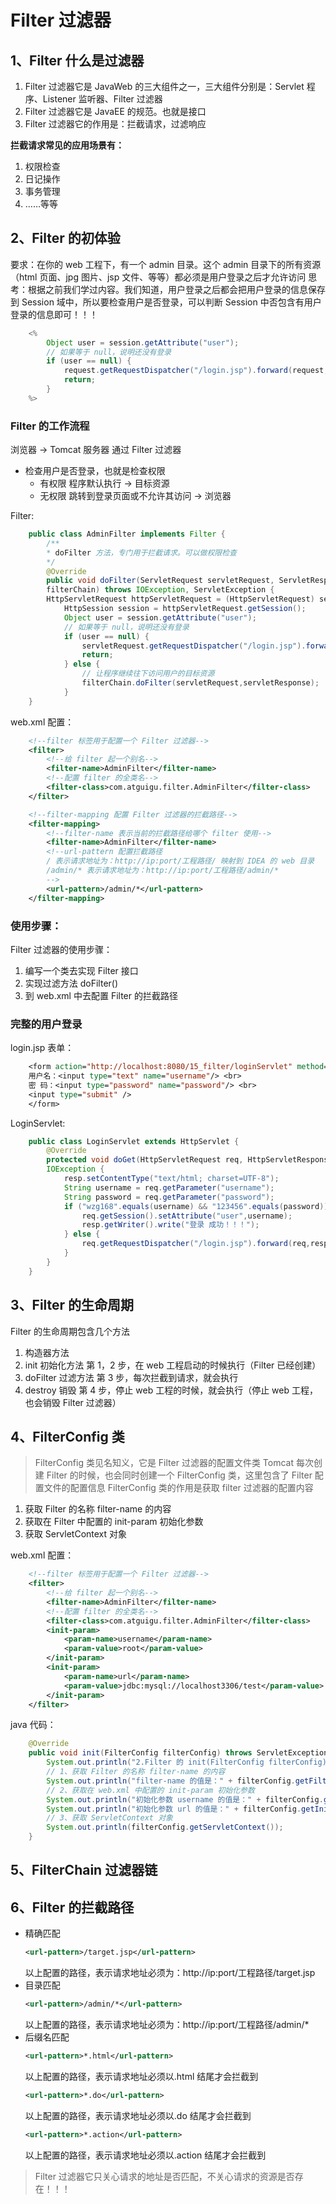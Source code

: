 # Filter 过滤器

## 1、Filter 什么是过滤器

1. Filter 过滤器它是 JavaWeb 的三大组件之一，三大组件分别是：Servlet 程序、Listener 监听器、Filter 过滤器
2. Filter 过滤器它是 JavaEE 的规范。也就是接口
3. Filter 过滤器它的作用是：拦截请求，过滤响应

**拦截请求常见的应用场景有：**
1. 权限检查
2. 日记操作
3. 事务管理
4. ……等等

## 2、Filter 的初体验
要求：在你的 web 工程下，有一个 admin 目录。这个 admin 目录下的所有资源（html 页面、jpg 图片、jsp 文件、等等）都必须是用户登录之后才允许访问
思考：根据之前我们学过内容。我们知道，用户登录之后都会把用户登录的信息保存到 Session 域中，所以要检查用户是否登录，可以判断 Session 中否包含有用户登录的信息即可！！！

```java
    <%
        Object user = session.getAttribute("user");
        // 如果等于 null，说明还没有登录
        if (user == null) {
            request.getRequestDispatcher("/login.jsp").forward(request,response);
            return;
        }
    %>
```
### Filter 的工作流程
浏览器 -> Tomcat 服务器
通过 Filter 过滤器
- 检查用户是否登录，也就是检查权限
  - 有权限 程序默认执行 -> 目标资源
  - 无权限 跳转到登录页面或不允许其访问 -> 浏览器

Filter:
```java
    public class AdminFilter implements Filter {
        /**
        * doFilter 方法，专门用于拦截请求。可以做权限检查
        */
        @Override
        public void doFilter(ServletRequest servletRequest, ServletResponse servletResponse, FilterChain
        filterChain) throws IOException, ServletException {
        HttpServletRequest httpServletRequest = (HttpServletRequest) servletRequest;
            HttpSession session = httpServletRequest.getSession();
            Object user = session.getAttribute("user");
            // 如果等于 null，说明还没有登录
            if (user == null) {
                servletRequest.getRequestDispatcher("/login.jsp").forward(servletRequest,servletResponse);
                return;
            } else {
                // 让程序继续往下访问用户的目标资源
                filterChain.doFilter(servletRequest,servletResponse);
            }
    }
```

web.xml 配置：
```xml
    <!--filter 标签用于配置一个 Filter 过滤器-->
    <filter>
        <!--给 filter 起一个别名-->
        <filter-name>AdminFilter</filter-name>
        <!--配置 filter 的全类名-->
        <filter-class>com.atguigu.filter.AdminFilter</filter-class>
    </filter>

    <!--filter-mapping 配置 Filter 过滤器的拦截路径-->
    <filter-mapping>
        <!--filter-name 表示当前的拦截路径给哪个 filter 使用-->
        <filter-name>AdminFilter</filter-name>
        <!--url-pattern 配置拦截路径
        / 表示请求地址为：http://ip:port/工程路径/ 映射到 IDEA 的 web 目录
        /admin/* 表示请求地址为：http://ip:port/工程路径/admin/*
        -->
        <url-pattern>/admin/*</url-pattern>
    </filter-mapping>
```

### 使用步骤：
Filter 过滤器的使用步骤：
1. 编写一个类去实现 Filter 接口
2. 实现过滤方法 doFilter()
3. 到 web.xml 中去配置 Filter 的拦截路径

### 完整的用户登录
login.jsp 表单：
```jsp
    <form action="http://localhost:8080/15_filter/loginServlet" method="get">
    用户名：<input type="text" name="username"/> <br>
    密 码：<input type="password" name="password"/> <br>
    <input type="submit" />
    </form>
```

LoginServlet:
```java
    public class LoginServlet extends HttpServlet {
        @Override
        protected void doGet(HttpServletRequest req, HttpServletResponse resp) throws ServletException,
        IOException {
            resp.setContentType("text/html; charset=UTF-8");
            String username = req.getParameter("username");
            String password = req.getParameter("password");
            if ("wzg168".equals(username) && "123456".equals(password)) {
                req.getSession().setAttribute("user",username);
                resp.getWriter().write("登录 成功！！！");
            } else {
                req.getRequestDispatcher("/login.jsp").forward(req,resp);
            }
        }
    }
```

## 3、Filter 的生命周期
Filter 的生命周期包含几个方法
1. 构造器方法
2. init 初始化方法
    第 1，2 步，在 web 工程启动的时候执行（Filter 已经创建）
3. doFilter 过滤方法
    第 3 步，每次拦截到请求，就会执行
4. destroy 销毁
    第 4 步，停止 web 工程的时候，就会执行（停止 web 工程，也会销毁 Filter 过滤器）

## 4、FilterConfig 类
> FilterConfig 类见名知义，它是 Filter 过滤器的配置文件类
> Tomcat 每次创建 Filter 的时候，也会同时创建一个 FilterConfig 类，这里包含了 Filter 配置文件的配置信息
> FilterConfig 类的作用是获取 filter 过滤器的配置内容

1. 获取 Filter 的名称 filter-name 的内容
2. 获取在 Filter 中配置的 init-param 初始化参数
3. 获取 ServletContext 对象

web.xml 配置：
```xml
    <!--filter 标签用于配置一个 Filter 过滤器-->
    <filter>
        <!--给 filter 起一个别名-->
        <filter-name>AdminFilter</filter-name>
        <!--配置 filter 的全类名-->
        <filter-class>com.atguigu.filter.AdminFilter</filter-class>
        <init-param>
            <param-name>username</param-name>
            <param-value>root</param-value>
        </init-param>
        <init-param>
            <param-name>url</param-name>
            <param-value>jdbc:mysql://localhost3306/test</param-value>
        </init-param>
    </filter>
```

java 代码：
```java
    @Override
    public void init(FilterConfig filterConfig) throws ServletException {
        System.out.println("2.Filter 的 init(FilterConfig filterConfig)初始化");
        // 1、获取 Filter 的名称 filter-name 的内容
        System.out.println("filter-name 的值是：" + filterConfig.getFilterName());
        // 2、获取在 web.xml 中配置的 init-param 初始化参数
        System.out.println("初始化参数 username 的值是：" + filterConfig.getInitParameter("username"));
        System.out.println("初始化参数 url 的值是：" + filterConfig.getInitParameter("url"));
        // 3、获取 ServletContext 对象
        System.out.println(filterConfig.getServletContext());
    }
```

## 5、FilterChain 过滤器链


## 6、Filter 的拦截路径
- 精确匹配
    ```xml
    <url-pattern>/target.jsp</url-pattern>
    ```
    以上配置的路径，表示请求地址必须为：http://ip:port/工程路径/target.jsp
- 目录匹配
    ```xml
    <url-pattern>/admin/*</url-pattern>
    ```
    以上配置的路径，表示请求地址必须为：http://ip:port/工程路径/admin/*
- 后缀名匹配
    ```xml
    <url-pattern>*.html</url-pattern>
    ```
    以上配置的路径，表示请求地址必须以.html 结尾才会拦截到
    ```xml
    <url-pattern>*.do</url-pattern>
    ```
    以上配置的路径，表示请求地址必须以.do 结尾才会拦截到
    ```xml
    <url-pattern>*.action</url-pattern>
    ```
    以上配置的路径，表示请求地址必须以.action 结尾才会拦截到
> Filter 过滤器它只关心请求的地址是否匹配，不关心请求的资源是否存在！！！